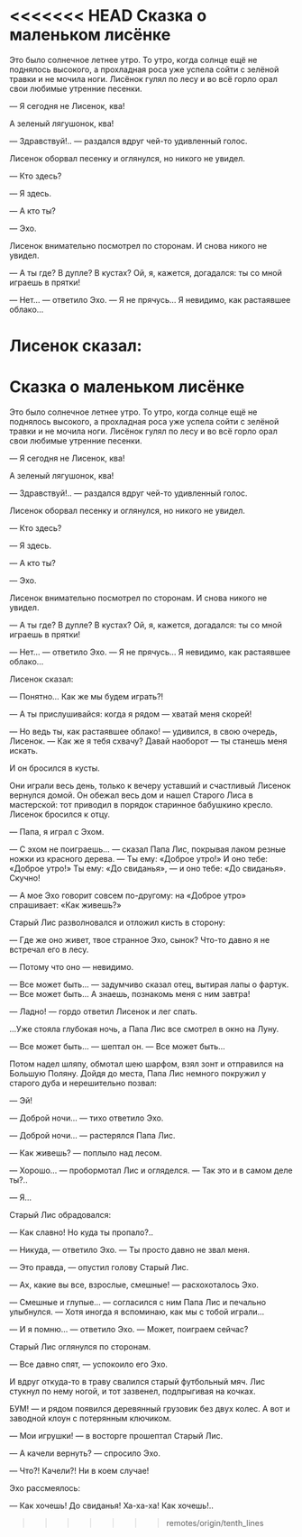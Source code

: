 <<<<<<< HEAD
Сказка о маленьком лисёнке===============Это было солнечное летнее утро. То утро, когда солнце ещё не поднялось высокого, а прохладная роса уже успела сойти с зелёной травки и не мочила ноги. Лисёнок гулял по лесу и во всё горло орал свои любимые утренние песенки.— Я сегодня не Лисенок, ква!А зеленый лягушонок, ква!— Здравствуй!.. — раздался вдруг чей-то удивленный голос.Лисенок оборвал песенку и оглянулся, но никого не увидел.— Кто здесь?— Я здесь.— А кто ты?— Эхо.Лисенок внимательно посмотрел по сторонам. И снова никого не увидел.— А ты где? В дупле? В кустах? Ой, я, кажется, догадался: ты со мной играешь в прятки!— Нет… — ответило Эхо. — Я не прячусь… Я невидимо, как растаявшее облако…Лисенок сказал:
=======
Сказка о маленьком лисёнке===============Это было солнечное летнее утро. То утро, когда солнце ещё не поднялось высокого, а прохладная роса уже успела сойти с зелёной травки и не мочила ноги. Лисёнок гулял по лесу и во всё горло орал свои любимые утренние песенки.— Я сегодня не Лисенок, ква!А зеленый лягушонок, ква!— Здравствуй!.. — раздался вдруг чей-то удивленный голос.Лисенок оборвал песенку и оглянулся, но никого не увидел.— Кто здесь?— Я здесь.— А кто ты?— Эхо.Лисенок внимательно посмотрел по сторонам. И снова никого не увидел.— А ты где? В дупле? В кустах? Ой, я, кажется, догадался: ты со мной играешь в прятки!— Нет… — ответило Эхо. — Я не прячусь… Я невидимо, как растаявшее облако…Лисенок сказал:— Понятно… Как же мы будем играть?!— А ты прислушивайся: когда я рядом — хватай меня скорей!— Но ведь ты, как растаявшее облако! — удивился, в свою очередь, Лисенок. — Как же я тебя схвачу? Давай наоборот — ты станешь меня искать.И он бросился в кусты.Они играли весь день, только к вечеру уставший и счастливый Лисенок вернулся домой. Он обежал весь дом и нашел Старого Лиса в мастерской: тот приводил в порядок старинное бабушкино кресло. Лисенок бросился к отцу.— Папа, я играл с Эхом.— С эхом не поиграешь… — сказал Папа Лис, покрывая лаком резные ножки из красного дерева. — Ты ему: «Доброе утро!» И оно тебе: «Доброе утро!» Ты ему: «До свиданья», — и оно тебе: «До свиданья». Скучно!— А мое Эхо говорит совсем по-другому: на «Доброе утро» спрашивает: «Как живешь?»Старый Лис разволновался и отложил кисть в сторону:— Где же оно живет, твое странное Эхо, сынок? Что-то давно я не встречал его в лесу.— Потому что оно — невидимо.— Все может быть… — задумчиво сказал отец, вытирая лапы о фартук. — Все может быть… А знаешь, познакомь меня с ним завтра!— Ладно! — гордо ответил Лисенок и лег спать.…Уже стояла глубокая ночь, а Папа Лис все смотрел в окно на Луну.— Все может быть… — шептал он. — Все может быть…Потом надел шляпу, обмотал шею шарфом, взял зонт и отправился на Большую Поляну. Дойдя до места, Папа Лис немного покружил у старого дуба и нерешительно позвал:— Эй!— Доброй ночи… — тихо ответило Эхо.— Доброй ночи… — растерялся Папа Лис.— Как живешь? — поплыло над лесом.— Хорошо… — пробормотал Лис и огляделся. — Так это и в самом деле ты?..— Я…Старый Лис обрадовался:— Как славно! Но куда ты пропало?..— Никуда, — ответило Эхо. — Ты просто давно не звал меня.— Это правда, — опустил голову Старый Лис.— Ах, какие вы все, взрослые, смешные! — расхохоталось Эхо.— Смешные и глупые… — согласился с ним Папа Лис и печально улыбнулся. — Хотя иногда я вспоминаю, как мы с тобой играли…— И я помню… — ответило Эхо. — Может, поиграем сейчас?Старый Лис оглянулся по сторонам.— Все давно спят, — успокоило его Эхо.И вдруг откуда-то в траву свалился старый футбольный мяч. Лис стукнул по нему ногой, и тот зазвенел, подпрыгивая на кочках.БУМ! — и рядом появился деревянный грузовик без двух колес. А вот и заводной клоун с потерянным ключиком.— Мои игрушки! — в восторге прошептал Старый Лис.— А качели вернуть? — спросило Эхо.— Что?! Качели?! Ни в коем случае!Эхо рассмеялось:— Как хочешь! До свиданья! Ха-ха-ха! Как хочешь!..
>>>>>>> remotes/origin/tenth_lines
